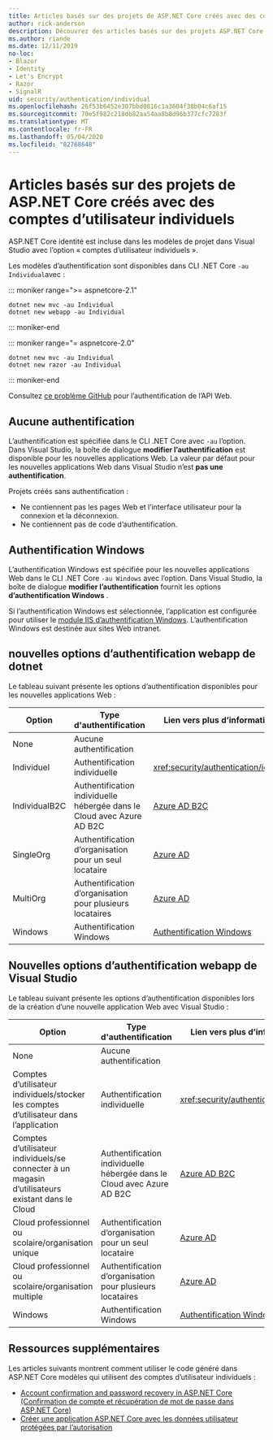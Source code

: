 ```yaml
---
title: Articles basés sur des projets de ASP.NET Core créés avec des comptes d’utilisateur individuels
author: rick-anderson
description: Découvrez des articles basés sur des projets ASP.NET Core créés avec des comptes d’utilisateur individuels.
ms.author: riande
ms.date: 12/11/2019
no-loc:
- Blazor
- Identity
- Let's Encrypt
- Razor
- SignalR
uid: security/authentication/individual
ms.openlocfilehash: 26f53b6452e307bbd0816c1a3604f38b04c6af15
ms.sourcegitcommit: 70e5f982c218db82aa54aa8b8d96b377cfc7283f
ms.translationtype: MT
ms.contentlocale: fr-FR
ms.lasthandoff: 05/04/2020
ms.locfileid: "82768648"
---
```

# <a name="articles-based-on-aspnet-core-projects-created-with-individual-user-accounts"></a>Articles basés sur des projets de ASP.NET Core créés avec des comptes d’utilisateur individuels

ASP.NET Core identité est incluse dans les modèles de projet dans Visual Studio avec l’option « comptes d’utilisateur individuels ».

Les modèles d’authentification sont disponibles dans CLI .NET Core `-au Individual`avec :

::: moniker range=">= aspnetcore-2.1"

```dotnetcli
dotnet new mvc -au Individual
dotnet new webapp -au Individual
```

::: moniker-end

::: moniker range="= aspnetcore-2.0"

```dotnetcli
dotnet new mvc -au Individual
dotnet new razor -au Individual
```

::: moniker-end

Consultez [ce problème GitHub](https://github.com/dotnet/AspNetCore/issues/5833) pour l’authentification de l’API Web.

<a name="no"></a>

## <a name="no-authentication"></a>Aucune authentification

L’authentification est spécifiée dans le CLI .NET Core avec `-au` l’option. Dans Visual Studio, la boîte de dialogue **modifier l’authentification** est disponible pour les nouvelles applications Web. La valeur par défaut pour les nouvelles applications Web dans Visual Studio n’est **pas une authentification**.

Projets créés sans authentification :

* Ne contiennent pas les pages Web et l’interface utilisateur pour la connexion et la déconnexion.
* Ne contiennent pas de code d’authentification.

<a name="win"></a>

## <a name="windows-authentication"></a>Authentification Windows

L’authentification Windows est spécifiée pour les nouvelles applications Web dans le CLI .NET Core `-au Windows` avec l’option. Dans Visual Studio, la boîte de dialogue **modifier l’authentification** fournit les options **d’authentification Windows** .

Si l’authentification Windows est sélectionnée, l’application est configurée pour utiliser le [module IIS d’authentification Windows](xref:host-and-deploy/iis/modules). L’authentification Windows est destinée aux sites Web intranet.

## <a name="dotnet-new-webapp-authentication-options"></a>nouvelles options d’authentification webapp de dotnet

Le tableau suivant présente les options d’authentification disponibles pour les nouvelles applications Web :

| Option | Type d'authentification | Lien vers plus d’informations |
 | ----------------- | ------------ | ---------- |
| None            |  Aucune authentification | | 
| Individuel      |  Authentification individuelle | <xref:security/authentication/identity>
| IndividualB2C   |  Authentification individuelle hébergée dans le Cloud avec Azure AD B2C | [Azure AD B2C](/azure/active-directory-b2c/) |
| SingleOrg       |  Authentification d’organisation pour un seul locataire | [Azure AD](/azure/active-directory/develop/quickstart-v2-aspnet-core-webapp) |
| MultiOrg        |  Authentification d’organisation pour plusieurs locataires | [Azure AD](/azure/active-directory/develop/quickstart-v2-aspnet-core-webapp) |
|  Windows         |  Authentification Windows | [Authentification Windows](xref:security/authentication/windowsauth)

## <a name="visual-studio-new-webapp-authentication-options"></a>Nouvelles options d’authentification webapp de Visual Studio

Le tableau suivant présente les options d’authentification disponibles lors de la création d’une nouvelle application Web avec Visual Studio :

| Option | Type d'authentification | Lien vers plus d’informations |
 | ----------------- | ------------ | ---------- |
| None            |  Aucune authentification | | 
| Comptes d’utilisateur individuels/stocker les comptes d’utilisateur dans l’application |  Authentification individuelle | <xref:security/authentication/identity> |
| Comptes d’utilisateur individuels/se connecter à un magasin d’utilisateurs existant dans le Cloud |  Authentification individuelle hébergée dans le Cloud avec Azure AD B2C | [Azure AD B2C](/azure/active-directory-b2c/) |
| Cloud professionnel ou scolaire/organisation unique  |  Authentification d’organisation pour un seul locataire | [Azure AD](/azure/active-directory/develop/quickstart-v2-aspnet-core-webapp) |
| Cloud professionnel ou scolaire/organisation multiple |  Authentification d’organisation pour plusieurs locataires | [Azure AD](/azure/active-directory/develop/quickstart-v2-aspnet-core-webapp) |
|  Windows         |  Authentification Windows | [Authentification Windows](xref:security/authentication/windowsauth)

## <a name="additional-resources"></a>Ressources supplémentaires

Les articles suivants montrent comment utiliser le code généré dans ASP.NET Core modèles qui utilisent des comptes d’utilisateur individuels :

* [Account confirmation and password recovery in ASP.NET Core (Confirmation de compte et récupération de mot de passe dans ASP.NET Core)](xref:security/authentication/accconfirm)
* [Créer une application ASP.NET Core avec les données utilisateur protégées par l’autorisation](xref:security/authorization/secure-data)
